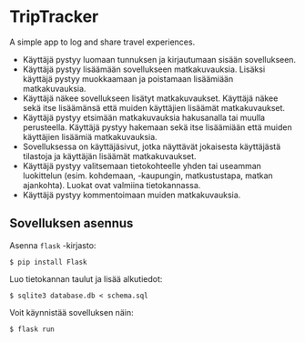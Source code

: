 # TripTracker
A simple app to log and share travel experiences.

- Käyttäjä pystyy luomaan tunnuksen ja kirjautumaan sisään sovellukseen.
- Käyttäjä pystyy lisäämään sovellukseen matkakuvauksia. Lisäksi käyttäjä pystyy muokkaamaan ja poistamaan lisäämiään matkakuvauksia.
- Käyttäjä näkee sovellukseen lisätyt matkakuvaukset. Käyttäjä näkee sekä itse lisäämänsä että muiden käyttäjien lisäämät matkakuvaukset.
- Käyttäjä pystyy etsimään matkakuvauksia hakusanalla tai muulla perusteella. Käyttäjä pystyy hakemaan sekä itse lisäämiään että muiden käyttäjien lisäämiä matkakuvauksia.
- Sovelluksessa on käyttäjäsivut, jotka näyttävät jokaisesta käyttäjästä tilastoja ja käyttäjän lisäämät matkakuvaukset.
- Käyttäjä pystyy valitsemaan tietokohteelle yhden tai useamman luokittelun (esim. kohdemaan, -kaupungin, matkustustapa, matkan ajankohta). Luokat ovat valmiina tietokannassa.
- Käyttäjä pystyy kommentoimaan muiden matkakuvauksia.

## Sovelluksen asennus

Asenna ```flask``` -kirjasto:

```
$ pip install Flask
```

Luo tietokannan taulut ja lisää alkutiedot:

```
$ sqlite3 database.db < schema.sql
```

Voit käynnistää sovelluksen näin:

```
$ flask run
```

